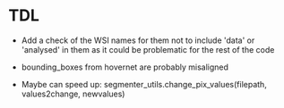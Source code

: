 
# TDL

- Add a check of the WSI names for them not to include 'data' or 'analysed' in them as it could be problematic for the rest of the code 

- bounding_boxes from hovernet are probably misaligned

- Maybe can speed up:
	segmenter_utils.change_pix_values(filepath, values2change, newvalues)